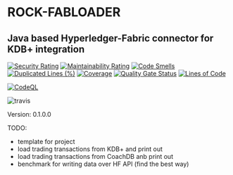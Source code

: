 # ROCK-FABLOADER
## Java based Hyperledger-Fabric connector for KDB+ integration

[![Security Rating](https://sonarcloud.io/api/project_badges/measure?project=janrockdev_rock-fabloader&metric=security_rating)](https://sonarcloud.io/summary/new_code?id=janrockdev_rock-fabloader)
[![Maintainability Rating](https://sonarcloud.io/api/project_badges/measure?project=janrockdev_rock-fabloader&metric=sqale_rating)](https://sonarcloud.io/summary/new_code?id=janrockdev_rock-fabloader)
[![Code Smells](https://sonarcloud.io/api/project_badges/measure?project=janrockdev_rock-fabloader&metric=code_smells)](https://sonarcloud.io/summary/new_code?id=janrockdev_rock-fabloader)
[![Duplicated Lines (%)](https://sonarcloud.io/api/project_badges/measure?project=janrockdev_rock-fabloader&metric=duplicated_lines_density)](https://sonarcloud.io/summary/new_code?id=janrockdev_rock-fabloader)
[![Coverage](https://sonarcloud.io/api/project_badges/measure?project=janrockdev_rock-fabloader&metric=coverage)](https://sonarcloud.io/summary/new_code?id=janrockdev_rock-fabloader)
[![Quality Gate Status](https://sonarcloud.io/api/project_badges/measure?project=janrockdev_rock-fabloader&metric=alert_status)](https://sonarcloud.io/summary/new_code?id=janrockdev_rock-fabloader)
[![Lines of Code](https://sonarcloud.io/api/project_badges/measure?project=janrockdev_rock-fabloader&metric=ncloc)](https://sonarcloud.io/summary/new_code?id=janrockdev_rock-fabloader)

[![CodeQL](https://github.com/janrockdev/rock-fabloader/workflows/CodeQL/badge.svg)](https://github.com/janrockdev/rock-fabloader/actions?query=workflow%3ACodeQL)

![travis](https://app.travis-ci.com/janrockdev/rock-fabloader.svg?branch=master)


Version: 0.1.0.0

TODO:
- template for project 
- load trading transactions from KDB+ and print out
- load trading transactions from CoachDB anb print out
- benchmark for writing data over HF API (find the best way)
